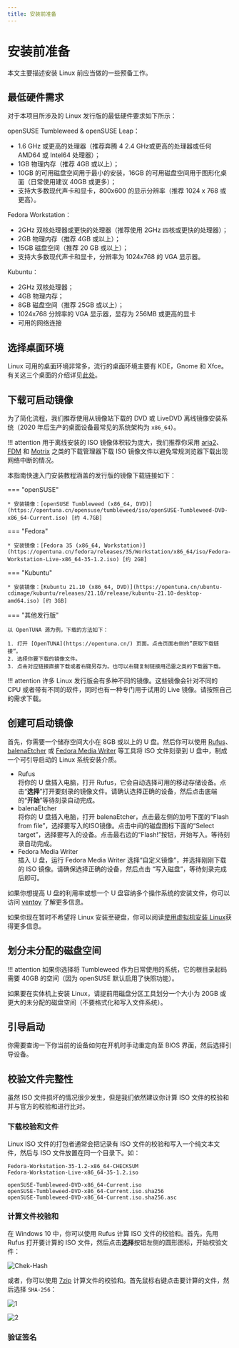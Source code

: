 ```yaml
---
title: 安装前准备
---
```


# 安装前准备

本文主要描述安装 Linux 前应当做的一些预备工作。

## 最低硬件需求

对于本项目所涉及的 Linux 发行版的最低硬件要求如下所示：

openSUSE Tumbleweed & openSUSE Leap：

- 1.6 GHz 或更高的处理器（推荐奔腾 4 2.4 GHz或更高的处理器或任何 AMD64 或 Intel64 处理器）；
- 1GB 物理内存（推荐 4GB 或以上）；
- 10GB 的可用磁盘空间用于最小的安装，16GB 的可用磁盘空间用于图形化桌面（日常使用建议 40GB 或更多）；
- 支持大多数现代声卡和显卡，800x600 的显示分辨率（推荐 1024 x 768 或更高）。

Fedora Workstation：

- 2GHz 双核处理器或更快的处理器（推荐使用 2GHz 四核或更快的处理器）；
- 2GB 物理内存（推荐 4GB 或以上）；
- 15GB 磁盘空间（推荐 20 GB 或以上）；
- 支持大多数现代声卡和显卡，分辨率为 1024x768 的 VGA 显示器。

Kubuntu：

- 2GHz 双核处理器；
- 4GB 物理内存；
- 8GB 磁盘空间（推荐 25GB 或以上）；
- 1024x768 分辨率的 VGA 显示器，显存为 256MB 或更高的显卡
- 可用的网络连接

## 选择桌面环境

Linux 可用的桌面环境非常多，流行的桌面环境主要有 KDE，Gnome 和 Xfce。有关这三个桌面的介绍详见[此处](./../prologue/desktop-environment.md)。
## 下载可启动镜像

为了简化流程，我们推荐使用从镜像站下载的 DVD 或 LiveDVD 离线镜像安装系统（2020 年后生产的桌面设备最常见的系统架构为 `x86_64`）。

!!! attention
    用于离线安装的 ISO 镜像体积较为庞大，我们推荐你采用 [aria2](https://aria2.github.io/)、[FDM](https://www.freedownloadmanager.org/zh/) 和 [Motrix](https://motrix.app/) 之类的下载管理器下载 ISO 镜像文件以避免常规浏览器下载出现网络中断的情况。

本指南快速入门安装教程涵盖的发行版的镜像下载链接如下：

=== "openSUSE"

    * 安装镜像：[openSUSE Tumbleweed (x86_64, DVD)](https://opentuna.cn/opensuse/tumbleweed/iso/openSUSE-Tumbleweed-DVD-x86_64-Current.iso) [约 4.7GB]

=== "Fedora"

    * 安装镜像：[Fedora 35 (x86_64, Workstation)](https://opentuna.cn/fedora/releases/35/Workstation/x86_64/iso/Fedora-Workstation-Live-x86_64-35-1.2.iso) [约 2GB]

=== "Kubuntu"

    * 安装镜像：[Kubuntu 21.10 (x86_64, DVD)](https://opentuna.cn/ubuntu-cdimage/kubuntu/releases/21.10/release/kubuntu-21.10-desktop-amd64.iso) [约 3GB]

=== "其他发行版"

    以 OpenTUNA 源为例，下载的方法如下：

    1. 打开 [OpenTUNA](https://opentuna.cn/) 页面。点击页面右侧的”获取下载链接“。
    2. 选择你要下载的镜像文件。
    3. 点击对应链接直接下载或者右键另存为。也可以右键复制链接用迅雷之类的下载器下载。

!!! attention
    许多 Linux 发行版会有多种不同的镜像。这些镜像会针对不同的 CPU 或者带有不同的软件，同时也有一种专门用于试用的 Live 镜像。请按照自己的需求下载。


## 创建可启动镜像

首先，你需要一个储存空间大小在 8GB 或以上的 U 盘。然后你可以使用 [Rufus](https://rufus.ie/zh/)、[balenaEtcher](https://www.balena.io/etcher/) 或 [Fedora Media Writer](https://getfedora.org/en/workstation/download/) 等工具将 ISO 文件刻录到 U 盘中，制成一个可引导启动的 Linux 系统安装介质。

- Rufus  
  将你的 U 盘插入电脑，打开 Rufus，它会自动选择可用的移动存储设备。点击“**选择**”打开要刻录的镜像文件。请确认选择正确的设备，然后点击底端的“**开始**”等待刻录自动完成。
- balenaEtcher  
  将你的 U 盘插入电脑，打开 balenaEtcher，点击最左侧的加号下面的“Flash from file”，选择要写入的ISO镜像。点击中间的磁盘图标下面的“Select target”，选择要写入的设备。点击最右边的“Flash!”按钮，开始写入。等待刻录自动完成。
- Fedora Media Writer  
  插入 U 盘，运行 Fedora Media Writer 选择“自定义镜像”，并选择刚刚下载的 ISO 镜像。请确保选择正确的设备，然后点击 “写入磁盘”，等待刻录完成后即可。

如果你想提高 U 盘的利用率或想一个 U 盘容纳多个操作系统的安装文件，你可以访问 [ventoy](https://www.ventoy.net/cn/index.html) 了解更多信息。

如果你现在暂时不希望将 Linux 安装至硬盘，你可以阅读[使用虚拟机安装 Linux](./virtual-machine.md)获得更多信息。

## 划分未分配的磁盘空间

!!! attention
    如果你选择将 Tumbleweed 作为日常使用的系统，它的根目录起码需要 40GB 的空间（因为 openSUSE 默认启用了快照功能）。

如果要在实体机上安装 Linux，请提前用磁盘分区工具划分一个大小为 20GB 或更大的未分配的磁盘空间（不要格式化和写入文件系统）。

## 引导启动

你需要查询一下你当前的设备如何在开机时手动重定向至 BIOS 界面，然后选择引导设备。

## 校验文件完整性

虽然 ISO 文件损坏的情况很少发生，但是我们依然建议你计算 ISO 文件的校验和并与官方的校验和进行比对。

### 下载校验和文件

Linux ISO 文件的打包者通常会把记录有 ISO 文件的校验和写入一个纯文本文件，然后与 ISO 文件放置在同一个目录下。如：

```
Fedora-Workstation-35-1.2-x86_64-CHECKSUM
Fedora-Workstation-Live-x86_64-35-1.2.iso

openSUSE-Tumbleweed-DVD-x86_64-Current.iso
openSUSE-Tumbleweed-DVD-x86_64-Current.iso.sha256
openSUSE-Tumbleweed-DVD-x86_64-Current.iso.sha256.asc
```

### 计算文件校验和

在 Windows 10 中，你可以使用 Rufus 计算 ISO 文件的校验和。首先，先用 Rufus 打开要计算的 ISO 文件，然后点击**选择**按钮左侧的圆形图标，开始校验文件：

![Chek-Hash](./assets/misc/check-hash.png)

或者，你可以使用 [7zip](https://www.7-zip.org/) 计算文件的校验和。首先鼠标右键点击要计算的文件，然后选择 `SHA-256`：

![1](./assets/misc/check-hash-7z.PNG)

![2](./assets/misc/chec-hash-7z-1.png)

### 验证签名